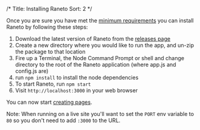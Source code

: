 /*
Title: Installing Raneto
Sort: 2
*/

Once you are sure you have met the [minimum requirements](%base_url%/install/requirements) you can install
Raneto by following these steps:

1. Download the latest version of Raneto from the [releases page](https://github.com/gilbitron/Raneto/releases)
2. Create a new directory where you would like to run the app, and un-zip the package to that location
3. Fire up a Terminal, the Node Command Prompt or shell and change directory to the root of the Raneto application (where app.js and config.js are)
4. run `npm install` to install the node dependencies
5. To start Raneto, run `npm start`
6. Visit `http://localhost:3000` in your web browser

You can now start [creating pages](%base_url%/usage/creating-pages).

Note: When running on a live site you'll want to set the `PORT` env variable to `80` so you don't need to
add `:3000` to the URL.
